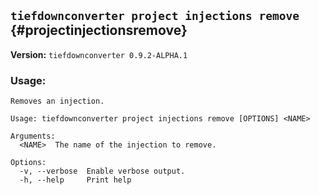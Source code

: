 ## `tiefdownconverter project injections remove` {#projectinjectionsremove}

**Version:** `tiefdownconverter 0.9.2-ALPHA.1`

### Usage:
```
Removes an injection.

Usage: tiefdownconverter project injections remove [OPTIONS] <NAME>

Arguments:
  <NAME>  The name of the injection to remove.

Options:
  -v, --verbose  Enable verbose output.
  -h, --help     Print help
```

